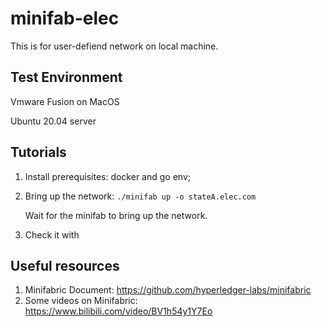 # minifab-elec

This is for user-defiend network on local machine.

##  Test Environment

Vmware Fusion on MacOS

Ubuntu 20.04 server

## Tutorials

1. Install prerequisites: docker and go env;

2. Bring up the network:  `./minifab up -o stateA.elec.com`

   Wait for the minifab to bring up the network.

3. Check it with 

## Useful resources

1. Minifabric Document: https://github.com/hyperledger-labs/minifabric
2. Some videos on Minifabric: https://www.bilibili.com/video/BV1h54y1Y7Eo